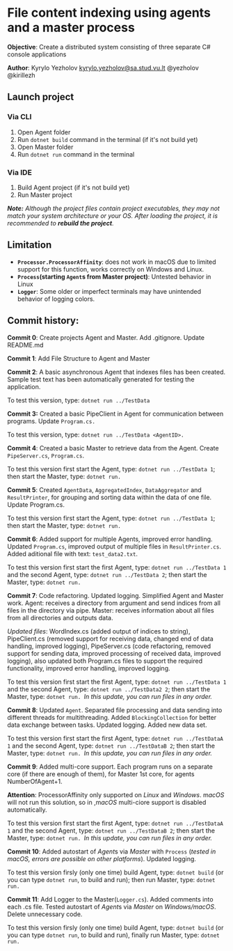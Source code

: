 # File content indexing using agents and a master process

**Objective**: Create a distributed system consisting of three separate C# console applications

**Author**: Kyrylo Yezholov <kyrylo.yezholov@sa.stud.vu.lt> @yezholov @kirillezh

## Launch project

### Via CLI

1. Open Agent folder
2. Run `dotnet build` command in the terminal (if it's not build yet)
3. Open Master folder
4. Run `dotnet run` command in the terminal

### Via IDE

1. Build Agent project (if it's not build yet)
2. Run Master project

***Note:** Although the project files contain project executables, they may not match your system architecture or your OS. After loading the project, it is recommended to **rebuild the project**.*

## Limitation

- **`Processor.ProcessorAffinity`**: does not work in macOS due to limited support for this function, works correctly on Windows and Linux.
- **`Process`(starting `Agent`s from Master project)**: Untested behavior in Linux
- **`Logger`**: Some older or imperfect terminals may have unintended behavior of logging colors.

## Commit history:

**Commit 0**: Create projects Agent and Master. Add .gitignore. Update README.md

**Commit 1**: Add File Structure to Agent and Master

**Commit 2**: A basic asynchronous Agent that indexes files has been created. Sample test text has been automatically generated for testing the application.

To test this version, type: `dotnet run ../TestData`

**Commit 3:** Created a basic PipeClient in Agent for communication between programs. Update `Program.cs.`

To test this version, type: `dotnet run ../TestData <AgentID>.`

**Commit 4**: Created a basic Master to retrieve data from the Agent. Create `PipeServer.cs`, `Program.cs`.

To test this version first start the Agent, type: `dotnet run ../TestData 1`; then start the Master, type: `dotnet run. `

**Commit 5**: Created `AgentData`, `AggregatedIndex`, `DataAggregator` and `ResultPrinter`, for grouping and sorting data within the data of one file. Update Program.cs.

To test this version first start the Agent, type: `dotnet run ../TestData 1`; then start the Master, type: `dotnet run. `

**Commit 6**: Added support for multiple Agents, improved error handling. Updated `Program.cs`, improved output of multiple files in `ResultPrinter.cs`. Added aditional file with text: `test_data2.txt`.

To test this version first start the first Agent, type: `dotnet run ../TestData 1` and the second Agent, type: `dotnet run ../TestData 2`; then start the Master, type: `dotnet run. `

**Commit 7**: Code refactoring. Updated logging. Simplified Agent and Master work. Agent: receives a directory from argument and send indices from all files in the directory via pipe. Master: receives information about all files from all directories and outputs data.

*Updated files*: WordIndex.cs (added output of indices to string), PipeClient.cs (removed support for receiving data, changed end of data handling, improved logging), PipeServer.cs (code refactoring, removed support for sending data, improved processing of received data, improved logging), also updated both Program.cs files to support the required functionality, improved error handling, improved logging.

To test this version first start the first Agent, type: `dotnet run ../TestData 1` and the second Agent, type: `dotnet run ../TestData2 2`; then start the Master, type: `dotnet run. `*In this update, you can run files in any order.*

**Сommit 8**: Updated `Agent`. Separated file processing and data sending into different threads for multithreading. Added `BlockingCollection` for better data exchange between tasks. Updated logging. Added new data set.

To test this version first start the first Agent, type: `dotnet run ../TestDataA 1` and the second Agent, type: `dotnet run ../TestDataB 2`; then start the Master, type: `dotnet run. `*In this update, you can run files in any order.*

**Commit 9**: Added multi-core support. Each program runs on a separate core (if there are enough of them), for Master 1st core, for agents NumberOfAgent+1.

**Attention**: ProcessorAffinity only supported on *Linux* and *Windows*. m*acOS* will not run this solution, so in ,m*acOS* multi-ciore support is disabled automatically.

To test this version first start the first Agent, type: `dotnet run ../TestDataA 1` and the second Agent, type: `dotnet run ../TestDataB 2`; then start the Master, type: `dotnet run. `*In this update, you can run files in any order.*

**Commit 10**: Added autostart of *Agent*s via *Master* with `Process` (*tested in macOS, errors are possible on other platforms*). Updated logging.

To test this version firsly (only one time) build Agent, type: `dotnet build` (or you can type `dotnet run`, to build and run); then run Master, type: `dotnet run.`

**Commit 11**: Add Logger to the Master(`Logger.cs`). Added comments into each .cs file. Tested autostart of *Agent*s via *Master* on *Windows/macOS*. Delete unnecessary code.

To test this version firsly (only one time) build Agent, type: `dotnet build` (or you can type `dotnet run`, to build and run), finally run Master, type: `dotnet run.`
